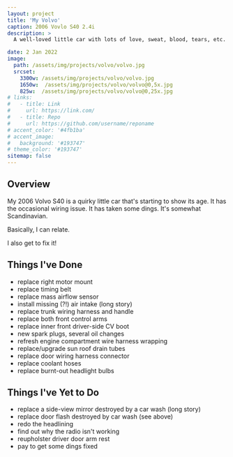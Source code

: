 ```yaml
---
layout: project
title: 'My Volvo'
caption: 2006 Vovlo S40 2.4i
description: >
  A well-loved little car with lots of love, sweat, blood, tears, etc. Still going strong-ish.

date: 2 Jan 2022
image: 
  path: /assets/img/projects/volvo/volvo.jpg
  srcset: 
    3300w: /assets/img/projects/volvo/volvo.jpg
    1650w:  /assets/img/projects/volvo/volvo@0,5x.jpg
    825w:  /assets/img/projects/volvo/volvo@0,25x.jpg
# links:
#   - title: Link
#     url: https://link.com/
#   - title: Repo
#     url: https://github.com/username/reponame
# accent_color: '#4fb1ba'
# accent_image:
#   background: '#193747'
# theme_color: '#193747'
sitemap: false
---
```

<!--spacer to prevent body header replacing title-->
## Overview

My 2006 Volvo S40 is a quirky little car that's starting to show its age. It has the occasional wiring issue. It has taken some dings. It's somewhat Scandinavian.

Basically, I can relate.

I also get to fix it!

## Things I've Done

* replace right motor mount
* replace timing belt
* replace mass airflow sensor
* install missing (?!) air intake (long story)
* replace trunk wiring harness and handle
* replace both front control arms
* replace inner front driver-side CV boot
* new spark plugs, several oil changes
* refresh engine compartment wire harness wrapping
* replace/upgrade sun roof drain tubes
* replace door wiring harness connector
* replace coolant hoses
* replace burnt-out headlight bulbs

## Things I've Yet to Do

* replace a side-view mirror destroyed by a car wash (long story)
* replace door flash destroyed by car wash (see above)
* redo the headlining
* find out why the radio isn't working
* reupholster driver door arm rest
* pay to get some dings fixed

<!-- ## Images -->